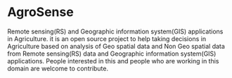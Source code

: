 # AgroSense
Remote sensing(RS) and Geographic information system(GIS) applications in Agriculture.
it is an open source project to help taking decisions in Agriculture based on analysis of Geo spatial data and Non Geo spatial data from Remote sensing(RS) data and Geographic information system(GIS) applications.
People interested in this and people who are working in this domain are welcome to contribute.

